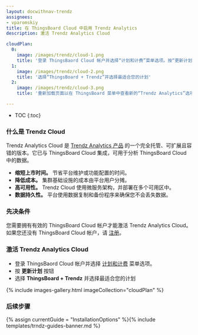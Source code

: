 ```yaml
---
layout: docwithnav-trendz
assignees:
- vparomskiy
title: 在 ThingsBoard Cloud 中启用 Trendz Analytics
description: 激活 Trendz Analytics Cloud

cloudPlan:
  0:
    image: /images/trendz/cloud-1.png
    title: '登录 ThingsBaord Cloud 帐户并选择“计划和计费”菜单选项。按“更新计划”按钮'
  1:
    image: /images/trendz/cloud-2.png
    title: '选择“ThingsBoard + Trendz”并选择最适合您的计划'
  2:
    image: /images/trendz/cloud-3.png
    title: '重新加载页面以在 ThingsBoard 菜单中查看新的“Trendz Analytics”选项'

---
```


* TOC
{:toc}

### 什么是 Trendz Cloud

Trendz Analytics Cloud 是 [Trendz Analytics 产品](/products/trendz/) 的一个完全托管、可扩展且容错的版本。它已与 ThingsBoard Cloud 集成，可用于分析 ThingsBoard Cloud 中的数据。

- **缩短上市时间。** 节省平台维护或功能配置的时间。
- **降低成本。** 集群基础设施的成本由平台用户分摊。
- **高可用性。** Trendz Cloud 使用微服务架构，并部署在多个可用区中。
- **数据持久性。** 平台使用数据复制和备份程序来确保您不会丢失数据。

### 先决条件

您需要拥有有效的 ThingsBoard Cloud 帐户才能激活 Trendz Analytics Cloud。如果您还没有 ThingsBoard Cloud 帐户，请 [注册](https://thingsboard.cloud/signup)。

### 激活 Trendz Analytics Cloud

- 登录 ThingsBaord Cloud 帐户并选择 [计划和计费](https://thingsboard.cloud/billing) 菜单选项。
- 按 **更新计划** 按钮
- 选择 **ThingsBoard + Trendz** 并选择最适合您的计划


{% include images-gallery.html imageCollection="cloudPlan" %}

### 后续步骤

{% assign currentGuide = "InstallationOptions" %}{% include templates/trndz-guides-banner.md %}